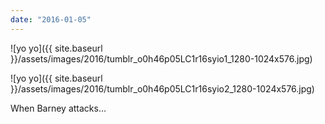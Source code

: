 ```yaml
---
date: "2016-01-05"
---
```


![yo yo]({{ site.baseurl }}/assets/images/2016/tumblr_o0h46p05LC1r16syio1_1280-1024x576.jpg)

![yo yo]({{ site.baseurl }}/assets/images/2016/tumblr_o0h46p05LC1r16syio2_1280-1024x576.jpg)

When Barney attacks…
